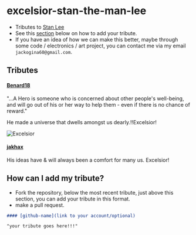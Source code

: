 # excelsior-stan-the-man-lee
- Tributes to [Stan Lee](https://en.wikipedia.org/wiki/Stan_Lee)
- See this [section](#how-can-i-add-my-tribute) below on how to add your tribute.
- If you have an idea of how we can make this better, maybe through some code / electronics / art  project, you can contact me via my email `jackogina60@gmail.com`. 

## Tributes

#### [Benard18](https://github.com/Benard18)
"...A Hero is someone who is concerned about other people's well-being, and will go out of his or her way to help them - even if there is no chance of reward."

He made a universe that dwells amongst us dearly.!!Excelsior!

![Excelsior](http://legionofleia.com/wp-content/uploads/stan-lee-marvel-comics-comicbookcom-1070074-1280x0.jpeg)

#### [jakhax](https://github.com/jakhax)
His ideas have & will always been a comfort for many us. Excelsior!

## How can I add my tribute?
- Fork the repository, below the most recent tribute, just above this section, you can add your tribute in this format.
- make a pull request.
```markdown
#### [github-name](link to your account/optional)

"your tribute goes here!!!"
```
